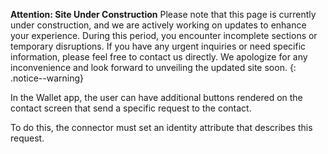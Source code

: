 **Attention: Site Under Construction**
Please note that this page is currently under construction, and we are actively working on updates to enhance your experience.
During this period, you encounter incomplete sections or temporary disruptions. If you have any urgent inquiries or need specific information, please feel free to contact us directly. We apologize for any inconvenience and look forward to unveiling the updated site soon.
{: .notice--warning}

In the Wallet app, the user can have additional buttons rendered on the contact screen that send a specific request to the contact.

To do this, the connector must set an identity attribute that describes this request.
